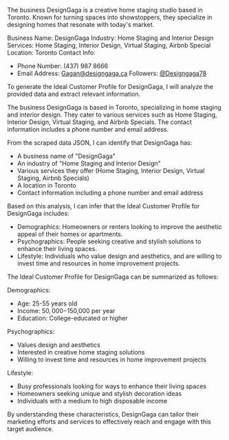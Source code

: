 The business DesignGaga is a creative home staging studio based in Toronto. Known for turning spaces into showstoppers, they specialize in designing homes that resonate with today's market.

Business Name: DesignGaga
Industry: Home Staging and Interior Design
Services: Home Staging, Interior Design, Virtual Staging, Airbnb Special
Location: Toronto
Contact Info:
- Phone Number: (437) 987 8666
- Email Address: Gagan@designgaga.ca
Followers: [@Designgaga78](https://www.instagram.com/designgaga78/)

To generate the Ideal Customer Profile for DesignGaga, I will analyze the provided data and extract relevant information.

The business DesignGaga is based in Toronto, specializing in home staging and interior design. They cater to various services such as Home Staging, Interior Design, Virtual Staging, and Airbnb Specials. The contact information includes a phone number and email address.

From the scraped data JSON, I can identify that DesignGaga has:

- A business name of "DesignGaga"
- An industry of "Home Staging and Interior Design"
- Various services they offer (Home Staging, Interior Design, Virtual Staging, Airbnb Specials)
- A location in Toronto
- Contact information including a phone number and email address

Based on this analysis, I can infer that the Ideal Customer Profile for DesignGaga includes:

* Demographics: Homeowners or renters looking to improve the aesthetic appeal of their homes or apartments.
* Psychographics: People seeking creative and stylish solutions to enhance their living spaces.
* Lifestyle: Individuals who value design and aesthetics, and are willing to invest time and resources in home improvement projects.

The Ideal Customer Profile for DesignGaga can be summarized as follows:

Demographics:
- Age: 25-55 years old
- Income: $50,000-$150,000 per year
- Education: College-educated or higher

Psychographics:
- Values design and aesthetics
- Interested in creative home staging solutions
- Willing to invest time and resources in home improvement projects

Lifestyle:
- Busy professionals looking for ways to enhance their living spaces
- Homeowners seeking unique and stylish decoration ideas
- Individuals with a medium to high disposable income

By understanding these characteristics, DesignGaga can tailor their marketing efforts and services to effectively reach and engage with this target audience.
